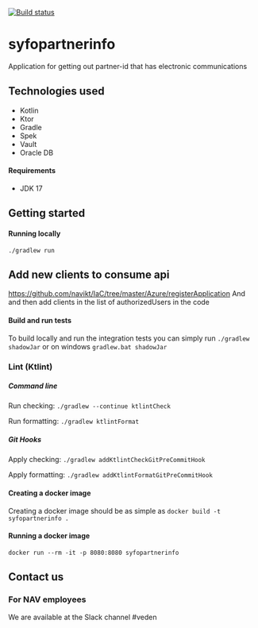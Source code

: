 [![Build status](https://github.com/navikt/syfopartnerinfo/workflows/Deploy%20to%20dev%20and%20prod/badge.svg)](https://github.com/navikt/syfopartnerinfo/workflows/Deploy%20to%20dev%20and%20prod/badge.svg)
# syfopartnerinfo
Application for getting out partner-id that has electronic communications

## Technologies used
* Kotlin
* Ktor
* Gradle
* Spek
* Vault
* Oracle DB

#### Requirements

* JDK 17

## Getting started
#### Running locally
`./gradlew run`

## Add new clients to consume api
https://github.com/navikt/IaC/tree/master/Azure/registerApplication
And and then add clients in the list of authorizedUsers in the code

#### Build and run tests
To build locally and run the integration tests you can simply run `./gradlew shadowJar` or on windows 
`gradlew.bat shadowJar`

### Lint (Ktlint)

##### Command line

Run checking: `./gradlew --continue ktlintCheck`

Run formatting: `./gradlew ktlintFormat`

##### Git Hooks

Apply checking: `./gradlew addKtlintCheckGitPreCommitHook`

Apply formatting: `./gradlew addKtlintFormatGitPreCommitHook`

#### Creating a docker image
Creating a docker image should be as simple as `docker build -t syfopartnerinfo .`

#### Running a docker image
`docker run --rm -it -p 8080:8080 syfopartnerinfo`

## Contact us

### For NAV employees
We are available at the Slack channel #veden
